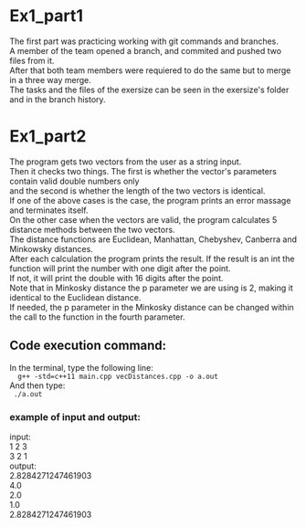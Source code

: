 <h1>Ex1_part1</h1>
The first part was practicing working with git commands and branches.<br />
A member of the team opened a branch, and commited and pushed two files from it.<br />
After that both team members were requiered to do the same but to merge in a three way merge.<br />
The tasks and the files of the exersize can be seen in the exersize's folder and in the branch history.<br />

<h1>Ex1_part2</h1>
The program gets two vectors from the user as a string input.<br />
Then it checks two things. The first is whether the vector's parameters contain valid double numbers only <br />
and the second is whether the length of the two vectors is identical.<br />
If one of the above cases is the case, the program prints an error massage and terminates itself.<br />
On the other case when the vectors are valid, the program calculates 5 distance methods between the two vectors.<br />
The distance functions are Euclidean, Manhattan, Chebyshev, Canberra and Minkowsky distances.<br />
After each calculation the program prints the result. If the result is an int the function will print the number with one digit after the point.<br />
If not, it will print the double with 16 digits after the point.<br />
Note that in Minkosky distance the p parameter we are using is 2, making it identical to the Euclidean distance.<br />
If needed, the p parameter in the Minkosky distance can be changed within the call to the function in the fourth parameter.<br />


<h2>Code execution command:</h2>
In the terminal, type the following line:<br />
<code>  g++ -std=c++11 main.cpp vecDistances.cpp -o a.out </code><br />
And then type:<br />
<code> ./a.out </code><br />

<h3> example of input and output: </h3>
input:<br />
1 2 3 <br />
3 2 1 <br />
output:<br />
2.8284271247461903<br />
4.0<br />
2.0<br />
1.0<br />
2.8284271247461903
